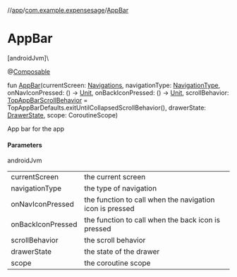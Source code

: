 //[app](../../index.md)/[com.example.expensesage](index.md)/[AppBar](-app-bar.md)

# AppBar

[androidJvm]\

@[Composable](https://developer.android.com/reference/kotlin/androidx/compose/runtime/Composable.html)

fun [AppBar](-app-bar.md)(currentScreen: [Navigations](../com.example.expensesage.ui.utils/-navigations/index.md), navigationType: [NavigationType](../com.example.expensesage.ui.utils/-navigation-type/index.md), onNavIconPressed: () -&gt; [Unit](https://kotlinlang.org/api/latest/jvm/stdlib/kotlin/-unit/index.html), onBackIconPressed: () -&gt; [Unit](https://kotlinlang.org/api/latest/jvm/stdlib/kotlin/-unit/index.html), scrollBehavior: [TopAppBarScrollBehavior](https://developer.android.com/reference/kotlin/androidx/compose/material3/TopAppBarScrollBehavior.html) = TopAppBarDefaults.exitUntilCollapsedScrollBehavior(), drawerState: [DrawerState](https://developer.android.com/reference/kotlin/androidx/compose/material3/DrawerState.html), scope: CoroutineScope)

App bar for the app

#### Parameters

androidJvm

| | |
|---|---|
| currentScreen | the current screen |
| navigationType | the type of navigation |
| onNavIconPressed | the function to call when the navigation icon is pressed |
| onBackIconPressed | the function to call when the back icon is pressed |
| scrollBehavior | the scroll behavior |
| drawerState | the state of the drawer |
| scope | the coroutine scope |
